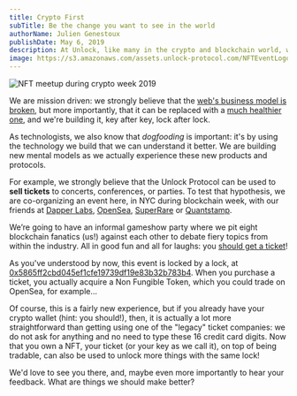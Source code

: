 ```yaml
---
title: Crypto First
subTitle: Be the change you want to see in the world
authorName: Julien Genestoux
publishDate: May 6, 2019
description: At Unlock, like many in the crypto and blockchain world, we believe that a better web is possible... and we're building it. But we also understand that dreaming and building is not enough.
image: https://s3.amazonaws.com/assets.unlock-protocol.com/NFTEventLogos.png
---
```


![NFT meetup during crypto week 2019](https://s3.amazonaws.com/assets.unlock-protocol.com/NFTEventLogos.png)

We are mission driven: we strongly believe that the [web's business model is broken](https://unlock-protocol.com/blog/ad-supported-web/), but more importantly, that it can be replaced with a [much healthier one](https://unlock-protocol.com/blog/its-time-to-unlock-the-web/), and we're building it, key after key, lock after lock.

As technologists, we also know that _dogfooding_ is important: it's by using the technology we build that we can understand it better. We are building new mental models as we actually experience these new products and protocols.

For example, we strongly believe that the Unlock Protocol can be used to **sell tickets** to concerts, conferences, or parties. To test that hypothesis, we are co-organizing an event here, in NYC during blockchain week, with our friends at [Dapper Labs](https://www.dapperlabs.com/), [OpenSea](https://opensea.io/), [SuperRare](https://superrare.co/) or [Quantstamp](https://quantstamp.com/).

We’re going to have an informal gameshow party where we pit eight blockchain fanatics (us!) against each other to debate fiery topics from within the industry. All in good fun and all for laughs: you [should get a ticket](https://tickets.unlock-protocol.com/event/0x5865Ff2CBd045Ef1cfE19739df19E83B32b783b4)!

As you've understood by now, this event is locked by a lock, at [0x5865ff2cbd045ef1cfe19739df19e83b32b783b4](https://etherscan.io/address/0x5865ff2cbd045ef1cfe19739df19e83b32b783b4). When you purchase a ticket, you actually acquire a Non Fungible Token, which you could trade on OpenSea, for example...

Of course, this is a fairly new experience, but if you already have your crypto wallet (hint: you should!), then, it is actually a lot more straightforward than getting using one of the "legacy" ticket companies: we do not ask for anything and no need to type these 16 credit card digits.
Now that you own a NFT, your ticket (or your key as we call it), on top of being tradable, can also be used to unlock more things with the same lock!

We'd love to see you there, and, maybe even more importantly to hear your feedback. What are things we should make better?
